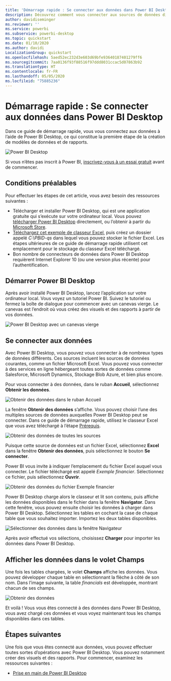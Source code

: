 ```yaml
---
title: 'Démarrage rapide : Se connecter aux données dans Power BI Desktop'
description: Découvrez comment vous connecter aux sources de données disponibles dans Power BI Desktop
author: davidiseminger
ms.reviewer: ''
ms.service: powerbi
ms.subservice: powerbi-desktop
ms.topic: quickstart
ms.date: 01/10/2020
ms.author: davidi
LocalizationGroup: quickstart
ms.openlocfilehash: 5aed52ec232d3e603d69bfe93640187401279ff6
ms.sourcegitcommit: 7aa0136f93f88516f97ddd8031ccac5d07863b92
ms.translationtype: HT
ms.contentlocale: fr-FR
ms.lasthandoff: 05/05/2020
ms.locfileid: "75885236"
---
```

# <a name="quickstart-connect-to-data-in-power-bi-desktop"></a>Démarrage rapide : Se connecter aux données dans Power BI Desktop

Dans ce guide de démarrage rapide, vous vous connectez aux données à l’aide de Power BI Desktop, ce qui constitue la première étape de la création de modèles de données et de rapports.

![Power BI Desktop](media/desktop-what-is-desktop/what-is-desktop_01.png)

Si vous n’êtes pas inscrit à Power BI, [inscrivez-vous à un essai gratuit](https://app.powerbi.com/signupredirect?pbi_source=web) avant de commencer.

## <a name="prerequisites"></a>Conditions préalables

Pour effectuer les étapes de cet article, vous avez besoin des ressources suivantes :

* Télécharger et installer Power BI Desktop, qui est une application gratuite qui s’exécute sur votre ordinateur local. Vous pouvez [télécharger Power BI Desktop](https://powerbi.microsoft.com/desktop) directement, ou l’obtenir à partir du [Microsoft Store](https://aka.ms/pbidesktopstore).
* [Téléchargez cet exemple de classeur Excel](https://go.microsoft.com/fwlink/?LinkID=521962), puis créez un dossier appelé *C:\PBID-qs* dans lequel vous pouvez stocker le fichier Excel. Les étapes ultérieures de ce guide de démarrage rapide utilisent cet emplacement pour le stockage du classeur Excel téléchargé.
* Bon nombre de connecteurs de données dans Power BI Desktop requièrent Internet Explorer 10 (ou une version plus récente) pour l’authentification.

## <a name="launch-power-bi-desktop"></a>Démarrer Power BI Desktop

Après avoir installé Power BI Desktop, lancez l’application sur votre ordinateur local. Vous voyez un tutoriel Power BI. Suivez le tutoriel ou fermez la boîte de dialogue pour commencer avec un canevas vierge. Le canevas est l’endroit où vous créez des visuels et des rapports à partir de vos données.

![Power BI Desktop avec un canevas vierge](media/desktop-quickstart-connect-to-data/qs-connect-data_01.png)

## <a name="connect-to-data"></a>Se connecter aux données

Avec Power BI Desktop, vous pouvez vous connecter à de nombreux types de données différents. Ces sources incluent les sources de données courantes, comme un fichier Microsoft Excel. Vous pouvez vous connecter à des services en ligne hébergeant toutes sortes de données comme Salesforce, Microsoft Dynamics, Stockage Blob Azure, et bien plus encore.

Pour vous connecter à des données, dans le ruban **Accueil**, sélectionnez **Obtenir les données**.

![Obtenir des données dans le ruban Accueil](media/desktop-quickstart-connect-to-data/qs-connect-data_02.png)

La fenêtre **Obtenir des données** s’affiche. Vous pouvez choisir l’une des multiples sources de données auxquelles Power BI Desktop peut se connecter. Dans ce guide de démarrage rapide, utilisez le classeur Excel que vous avez téléchargé à l’étape [Prérequis](#prerequisites).

![Obtenir des données de toutes les sources](media/desktop-quickstart-connect-to-data/qs-connect-data_03.png)

Puisque cette source de données est un fichier Excel, sélectionnez **Excel** dans la fenêtre **Obtenir des données**, puis sélectionnez le bouton **Se connecter**.

Power BI vous invite à indiquer l’emplacement du fichier Excel auquel vous connecter. Le fichier téléchargé est appelé *Exemple financier*. Sélectionnez ce fichier, puis sélectionnez **Ouvrir**.

![Obtenir des données du fichier Exemple financier](media/desktop-quickstart-connect-to-data/qs-connect-data_04.png)

Power BI Desktop charge alors le classeur et lit son contenu, puis affiche les données disponibles dans le fichier dans la fenêtre **Navigator**. Dans cette fenêtre, vous pouvez ensuite choisir les données à charger dans Power BI Desktop. Sélectionnez les tables en cochant la case de chaque table que vous souhaitez importer. Importez les deux tables disponibles.

![Sélectionner des données dans la fenêtre Navigateur](media/desktop-quickstart-connect-to-data/qs-connect-data_05.png)

Après avoir effectué vos sélections, choisissez **Charger** pour importer les données dans Power BI Desktop.

## <a name="view-data-in-the-fields-pane"></a>Afficher les données dans le volet Champs

Une fois les tables chargées, le volet **Champs** affiche les données. Vous pouvez développer chaque table en sélectionnant la flèche à côté de son nom. Dans l’image suivante, la table *financials* est développée, montrant chacun de ses champs.

![Obtenir des données](media/desktop-quickstart-connect-to-data/qs-connect-data_06.png)

Et voilà ! Vous vous êtes connecté à des données dans Power BI Desktop, vous avez chargé ces données et vous voyez maintenant tous les champs disponibles dans ces tables.

## <a name="next-steps"></a>Étapes suivantes

Une fois que vous êtes connecté aux données, vous pouvez effectuer toutes sortes d’opérations avec Power BI Desktop. Vous pouvez notamment créer des visuels et des rapports. Pour commencer, examinez les ressources suivantes :

* [Prise en main de Power BI Desktop](desktop-getting-started.md)
